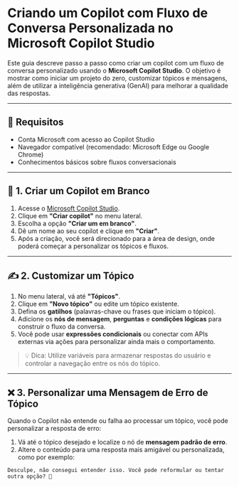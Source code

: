 # Criando um Copilot com Fluxo de Conversa Personalizada no Microsoft Copilot Studio

Este guia descreve passo a passo como criar um copilot com um fluxo de conversa personalizado usando o **Microsoft Copilot Studio**. O objetivo é mostrar como iniciar um projeto do zero, customizar tópicos e mensagens, além de utilizar a inteligência generativa (GenAI) para melhorar a qualidade das respostas.

---

## 🧠 Requisitos

- Conta Microsoft com acesso ao Copilot Studio
- Navegador compatível (recomendado: Microsoft Edge ou Google Chrome)
- Conhecimentos básicos sobre fluxos conversacionais

---

## 🚀 1. Criar um Copilot em Branco

1. Acesse o [Microsoft Copilot Studio](https://copilotstudio.microsoft.com/).
2. Clique em **"Criar copilot"** no menu lateral.
3. Escolha a opção **"Criar um em branco"**.
4. Dê um nome ao seu copilot e clique em **"Criar"**.
5. Após a criação, você será direcionado para a área de design, onde poderá começar a personalizar os tópicos e fluxos.

---

## ✍️ 2. Customizar um Tópico

1. No menu lateral, vá até **"Tópicos"**.
2. Clique em **"Novo tópico"** ou edite um tópico existente.
3. Defina os **gatilhos** (palavras-chave ou frases que iniciam o tópico).
4. Adicione os **nós de mensagem**, **perguntas** e **condições lógicas** para construir o fluxo da conversa.
5. Você pode usar **expressões condicionais** ou conectar com APIs externas via ações para personalizar ainda mais o comportamento.

> 💡 Dica: Utilize variáveis para armazenar respostas do usuário e controlar a navegação entre os nós do tópico.

---

## ❌ 3. Personalizar uma Mensagem de Erro de Tópico

Quando o Copilot não entende ou falha ao processar um tópico, você pode personalizar a resposta de erro:

1. Vá até o tópico desejado e localize o nó de **mensagem padrão de erro**.
2. Altere o conteúdo para uma resposta mais amigável ou personalizada, como por exemplo:

```text
Desculpe, não consegui entender isso. Você pode reformular ou tentar outra opção? 🙂

